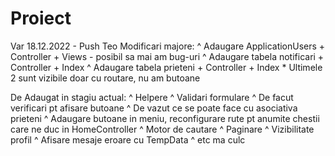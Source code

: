 # Proiect

Var 18.12.2022 - Push Teo
Modificari majore:
  ^ Adaugare ApplicationUsers + Controller + Views - posibil sa mai am bug-uri
  ^ Adaugare tabela notificari + Controller + Index
  ^ Adaugare tabela prieteni + Controller + Index
      * Ultimele 2 sunt vizibile doar cu routare, nu am butoane

De Adaugat in stagiu actual:
  ^ Helpere 
  ^ Validari formulare
  ^ De facut verificari pt afisare butoane
  ^ De vazut ce se poate face cu asociativa prieteni
  ^ Adaugare butoane in meniu, reconfigurare rute pt anumite chestii care ne duc in HomeController
  ^ Motor de cautare
  ^ Paginare
  ^ Vizibilitate profil
  ^ Afisare mesaje eroare cu TempData
  ^ etc ma culc
